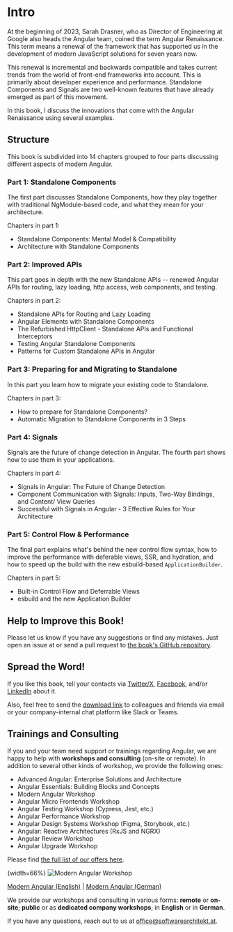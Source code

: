 # Intro

At the beginning of 2023, Sarah Drasner, who as Director of Engineering at Google also heads the Angular team, coined the term Angular Renaissance. This term means a renewal of the framework that has supported us in the development of modern JavaScript solutions for seven years now.

This renewal is incremental and backwards compatible and takes current trends from the world of front-end frameworks into account. This is primarily about developer experience and performance. Standalone Components and Signals are two well-known features that have already emerged as part of this movement.

In this book, I discuss the innovations that come with the Angular Renaissance using several examples. 

## Structure

This book is subdivided into 14 chapters grouped to four parts discussing different aspects of modern Angular.

### Part 1: Standalone Components

The first part discusses Standalone Components, how they play together with traditional NgModule-based code, and what they mean for your architecture.

Chapters in part 1:

- Standalone Components: Mental Model & Compatibility
- Architecture with Standalone Components

### Part 2: Improved APIs

This part goes in depth with the new Standalone APIs -- renewed Angular APIs for routing, lazy loading, http access, web components, and testing.

Chapters in part 2:

- Standalone APIs for Routing and Lazy Loading
- Angular Elements with Standalone Components
- The Refurbished HttpClient - Standalone APIs and Functional Interceptors
- Testing Angular Standalone Components
- Patterns for Custom Standalone APIs in Angular
  
### Part 3: Preparing for and Migrating to Standalone

In this part you learn how to migrate your existing code to Standalone.

Chapters in part 3:

- How to prepare for Standalone Components?
- Automatic Migration to Standalone Components in 3 Steps

### Part 4: Signals

Signals are the future of change detection in Angular. The fourth part shows how to use them in your applications.

Chapters in part 4:

- Signals in Angular: The Future of Change Detection
- Component Communication with Signals: Inputs, Two-Way Bindings, and Content/ View Queries
- Successful with Signals in Angular - 3 Effective Rules for Your Architecture

### Part 5: Control Flow & Performance

The final part explains what's behind the new control flow syntax, how to improve the performance with deferable views, SSR, and hydration, and how to speed up the build with the new esbuild-based `ApplicationBuilder`.

Chapters in part 5:

- Built-in Control Flow and Deferrable Views
- esbuild and the new Application Builder

## Help to Improve this Book!

Please let us know if you have any suggestions or find any mistakes. Just open an issue at or send a pull request to [the book's GitHub repository](https://github.com/manfredsteyer/standalone-book.git).

## Spread the Word!

If you like this book, tell your contacts via [Twitter/X](https://twitter.com/intent/post?text=Check%20out%20this%20free%20eBook%20about%20%23ModernAngular%20by%20%40manfredsteyer%20%0A%0Ahttps%3A%2F%2Fwww.angulararchitects.io%2Fen%2Febooks%2Fmodern-angular%2F%3Fbook), [Facebook](https://www.facebook.com/sharer/sharer.php?u=https%3A%2F%2Fwww.angulararchitects.io%2Fen%2Febooks%2Fmodern-angular%2F%3Fbook), and/or [LinkedIn](https://www.linkedin.com/sharing/share-offsite/?url=https%3A%2F%2Fwww.angulararchitects.io%2Fen%2Febooks%2Fmodern-angular%2F%3Fbook) about it.

Also, feel free to send the [download link](https://www.angulararchitects.io/en/ebooks/modern-angular/?book) to colleagues and friends via email or your company-internal chat platform like Slack or Teams. 

## Trainings and Consulting

If you and your team need support or trainings regarding Angular, we are happy to help with **workshops and consulting** (on-site or remote). In addition to several other kinds of workshop, we provide the following ones:

- Advanced Angular: Enterprise Solutions and Architecture
- Angular Essentials: Building Blocks and Concepts
- Modern Angular Workshop
- Angular Micro Frontends Workshop
- Angular Testing Workshop (Cypress, Jest, etc.)
- Angular Performance Workshop
- Angular Design Systems Workshop (Figma, Storybook, etc.)
- Angular: Reactive Architectures (RxJS and NGRX)
- Angular Review Workshop
- Angular Upgrade Workshop

Please find [the full list of our offers here](https://www.angulararchitects.io/en/angular-workshops/).

{width=66%}
![Modern Angular Workshop](images/sujet-en.jpg)

[Modern Angular (English)](https://www.angulararchitects.io/en/training/modern-angular-workshop/) | [Modern Angular (German)](https://www.angulararchitects.io/training/modern-angular-workshop/)

We provide our workshops and consulting in various forms: **remote** or **on-site**; **public** or as **dedicated company workshops**; in **English** or in **German**.

If you have any questions, reach out to us at office@softwarearchitekt.at. 
